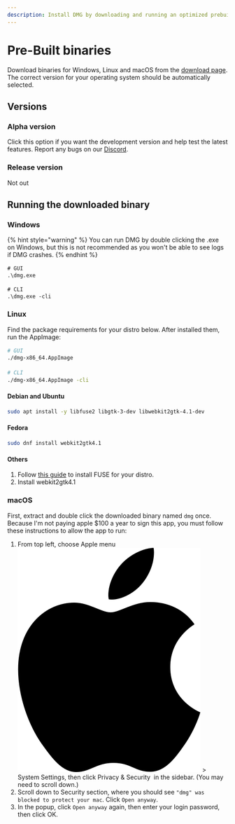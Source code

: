 ```yaml
---
description: Install DMG by downloading and running an optimized prebuilt binary.
---
```


# Pre-Built binaries

Download binaries for Windows, Linux and macOS from the [download page](https://dankmemer.tools/download). The correct version for your operating system should be automatically selected.

## Versions

### Alpha version

Click this option if you want the development version and help test the latest features. Report any bugs on our [Discord](https://discord.gg/KTrmQnhCHb).&#x20;

### Release version

Not out

## Running the downloaded binary

### Windows

{% hint style="warning" %}
You can run DMG by double clicking the .exe on Windows, but this is not recommended as you won't be able to see logs if DMG crashes.&#x20;
{% endhint %}

```
# GUI
.\dmg.exe

# CLI
.\dmg.exe -cli
```

### Linux

Find the package requirements for your distro below. After installed them, run the AppImage:

```bash
# GUI
./dmg-x86_64.AppImage

# CLI
./dmg-x86_64.AppImage -cli
```

#### **Debian and Ubuntu**

```bash
sudo apt install -y libfuse2 libgtk-3-dev libwebkit2gtk-4.1-dev
```

#### Fedora

```bash
sudo dnf install webkit2gtk4.1
```

#### Others

1. Follow [this guide](https://github.com/appimage/appimagekit/wiki/fuse) to install FUSE for your distro.
2. Install webkit2gtk4.1

### macOS

First, extract and double click the downloaded binary named `dmg` once. Because I'm not paying apple $100 a year to sign this app,  you must follow these instructions to allow the app to run:

1. From top left, choose Apple menu <picture><source srcset="../.gitbook/assets/apple_dark.svg" media="(prefers-color-scheme: dark)"><img src="../.gitbook/assets/apple.svg" alt="" data-size="line"></picture> > System Settings, then click Privacy & Security <img src="https://help.apple.com/assets/6716D93AEF41EE42B10D2617/6716D93E49B75650FD0A13E4/en_GB/f9979df145e31ea9fb18995403d2b2f6.png" alt="" data-size="line"> in the sidebar. (You may need to scroll down.)
2. Scroll down to Security section, where you should see `"dmg" was blocked to protect your mac`. Click `Open anyway`.
3. In the popup, click `Open anyway` again, then enter your login password, then click OK.

